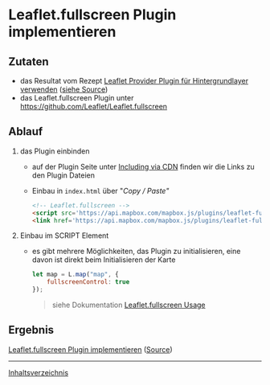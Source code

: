 # Leaflet.fullscreen Plugin implementieren

## Zutaten

- das Resultat vom Rezept [Leaflet Provider Plugin für Hintergrundlayer verwenden](https://webmapping.github.io/cookbook/plugin_leaflet_provider) ([siehe Source](https://github.com/webmapping/cookbook/blob/main/plugin_leaflet_provider_example.html))
- das Leaflet.fullscreen Plugin unter <https://github.com/Leaflet/Leaflet.fullscreen>

## Ablauf

1. das Plugin einbinden

    - auf der Plugin Seite unter [Including via CDN](https://github.com/Leaflet/Leaflet.fullscreen#including-via-cdn) finden wir die Links zu den Plugin Dateien

    - Einbau in `index.html` über "*Copy / Paste"*

        ```html
        <!-- Leaflet.fullscreen -->
        <script src='https://api.mapbox.com/mapbox.js/plugins/leaflet-fullscreen/v1.0.1/Leaflet.fullscreen.min.js'></script>
        <link href='https://api.mapbox.com/mapbox.js/plugins/leaflet-fullscreen/v1.0.1/leaflet.fullscreen.css' rel='stylesheet' />
        ```

2. Einbau im SCRIPT Element

    - es gibt mehrere Möglichkeiten, das Plugin zu initialisieren, eine davon ist direkt beim Initialisieren der Karte

        ```javascript
        let map = L.map("map", {
            fullscreenControl: true
        });
        ```

        > siehe Dokumentation [Leaflet.fullscreen Usage](https://github.com/Leaflet/Leaflet.fullscreen#usage)

## Ergebnis

[Leaflet.fullscreen Plugin implementieren](https://webmapping.github.io/cookbook/plugin_leaflet_fullscreen_example.html) ([Source](https://github.com/webmapping/cookbook/blob/main/plugin_leaflet_fullscreen_example.html))

___
[Inhaltsverzeichnis](https://webmapping.github.io/cookbook/index)
